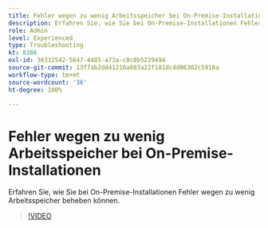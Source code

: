 ```yaml
---
title: Fehler wegen zu wenig Arbeitsspeicher bei On-Premise-Installationen
description: Erfahren Sie, wie Sie bei On-Premise-Installationen Fehler wegen zu wenig Arbeitsspeicher beheben können.
role: Admin
level: Experienced
type: Troubleshooting
kt: 8386
exl-id: 36332542-5647-4485-a73a-c0c8b5229494
source-git-commit: 13f7ab2dd41216a603a22f181dc4d06302c5918a
workflow-type: tm+mt
source-wordcount: '36'
ht-degree: 100%

---
```


# Fehler wegen zu wenig Arbeitsspeicher bei On-Premise-Installationen

Erfahren Sie, wie Sie bei On-Premise-Installationen Fehler wegen zu wenig Arbeitsspeicher beheben können.

>[!VIDEO](https://video.tv.adobe.com/v/335891?quality=12&learn=on)
